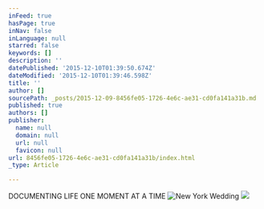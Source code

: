 ```yaml
---
inFeed: true
hasPage: true
inNav: false
inLanguage: null
starred: false
keywords: []
description: ''
datePublished: '2015-12-10T01:39:50.674Z'
dateModified: '2015-12-10T01:39:46.598Z'
title: ''
author: []
sourcePath: _posts/2015-12-09-8456fe05-1726-4e6c-ae31-cd0fa141a31b.md
published: true
authors: []
publisher:
  name: null
  domain: null
  url: null
  favicon: null
url: 8456fe05-1726-4e6c-ae31-cd0fa141a31b/index.html
_type: Article

---
```

DOCUMENTING LIFE ONE MOMENT AT A TIME
![New York Wedding](https://the-grid-user-content.s3-us-west-2.amazonaws.com/c997450f-a0a5-45c1-9143-0def546aa938.jpg)
![](https://the-grid-user-content.s3-us-west-2.amazonaws.com/3a89723a-0742-423b-a7b2-59842fd78e02.jpg)